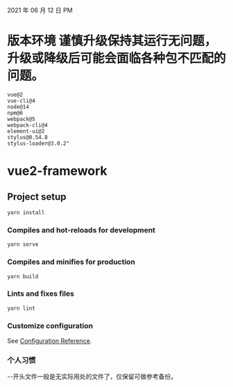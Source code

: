 2021 年 06 月 12 日 PM

# 版本环境 谨慎升级保持其运行无问题，升级或降级后可能会面临各种包不匹配的问题。

```
vue@2
vue-cli@4
node@14
npm@6
webpack@5
webpack-cli@4
element-ui@2
stylus@0.54.8
stylus-loader@3.0.2"
```

# vue2-framework

## Project setup

```
yarn install
```

### Compiles and hot-reloads for development

```
yarn serve
```

### Compiles and minifies for production

```
yarn build
```

### Lints and fixes files

```
yarn lint
```

### Customize configuration

See [Configuration Reference](https://cli.vuejs.org/config/).

### 个人习惯

--开头文件一般是无实际用处的文件了，仅保留可做参考备份。
